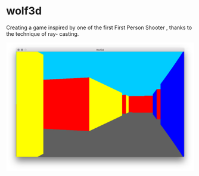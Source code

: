 # wolf3d

Creating a game inspired by one of the first First Person Shooter , thanks to the technique of ray- casting.

![wolf](https://raw.githubusercontent.com/lnieto-m/wolf3d/master/screenshots/wolf3d.png)
